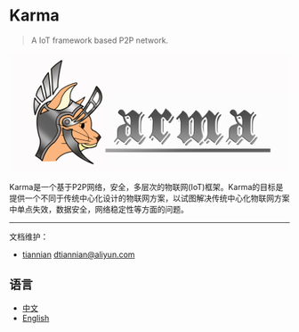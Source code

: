 # Karma
> A IoT framework based P2P network.

![Logo](img/karma.jpg)

Karma是一个基于P2P网络，安全，多层次的物联网(IoT)框架。Karma的目标是提供一个不同于传统中心化设计的物联网方案，以试图解决传统中心化物联网方案中单点失效，数据安全，网络稳定性等方面的问题。

---

文档维护：
- [tiannian](https://github.com/tiannian) dtiannian@aliyun.com

## 语言
- [中文](zh/README.md) 
- [English](en/Readme.md)


